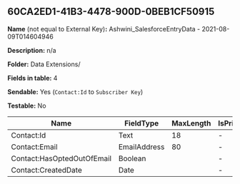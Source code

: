 ## 60CA2ED1-41B3-4478-900D-0BEB1CF50915

**Name** (not equal to External Key)**:** Ashwini_SalesforceEntryData - 2021-08-09T014604946

**Description:** n/a

**Folder:** Data Extensions/

**Fields in table:** 4

**Sendable:** Yes (`Contact:Id` to `Subscriber Key`)

**Testable:** No

| Name | FieldType | MaxLength | IsPrimaryKey | IsNullable | DefaultValue |
| --- | --- | --- | --- | --- | --- |
| Contact:Id | Text | 18 | - | - |  |
| Contact:Email | EmailAddress | 80 | - | + |  |
| Contact:HasOptedOutOfEmail | Boolean |  | - | + | False |
| Contact:CreatedDate | Date |  | - | + |  |
